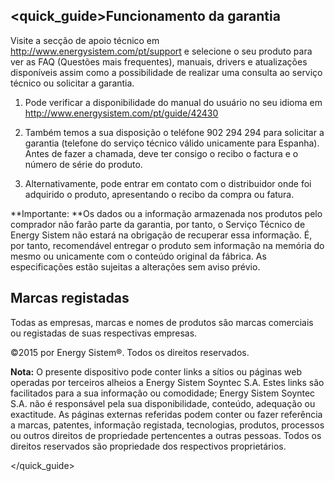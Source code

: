 ## <quick_guide>Funcionamento da garantia

Visite a secção de apoio técnico em http://www.energysistem.com/pt/support e selecione o seu produto para ver as FAQ (Questões mais  frequentes), manuais, drivers e atualizações disponíveis assim como a possibilidade de realizar uma consulta ao serviço técnico ou solicitar a garantia.

1. Pode verificar a disponibilidade do manual do usuário no seu idioma em
http://www.energysistem.com/pt/guide/42430

2. Também temos a sua disposição o teléfone 902 294 294 para solicitar a garantia (telefone do serviço  técnico válido unicamente para Espanha).
Antes de fazer a  chamada, deve ter consigo o recibo o factura e o número de série do produto.

3. Alternativamente, pode entrar em contato com o distribuidor onde foi adquirido o produto, apresentando o recibo da compra ou fatura.

**Importante: **Os dados ou a informação armazenada nos produtos pelo comprador não farão parte da garantia, por tanto, o Serviço Técnico de Energy Sistem não estará na obrigação de recuperar essa informação. É, por tanto,  recomendável entregar  o produto sem informação na memória do mesmo ou unicamente com o conteúdo original da fábrica.
As especificações estão sujeitas a alterações sem aviso prévio.

## Marcas registadas
Todas as empresas, marcas e nomes de produtos são marcas comerciais ou registadas de suas respectivas empresas.

©2015 por Energy Sistem®. Todos os direitos reservados.

**Nota:** O presente dispositivo pode conter links a sítios ou páginas web operadas por terceiros alheios a Energy Sistem Soyntec S.A. Estes links são facilitados para a sua informação ou comodidade; Energy Sistem Soyntec S.A. não é responsável pela sua disponibilidade, conteúdo, adequação ou exactitude.
As páginas externas referidas podem conter ou fazer referência a marcas, patentes, informação registada, tecnologias, produtos, processos ou outros direitos de propriedade pertencentes a outras pessoas. Todos os direitos reservados são propriedade dos respectivos proprietários.


</quick_guide>



